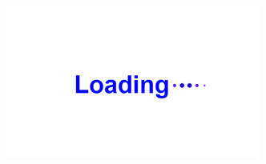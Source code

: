 ![MastHead](https://github.com/AnujAgrawal-1/Animated_ProgressBar/blob/master/Animated_ProgressBar.png)
